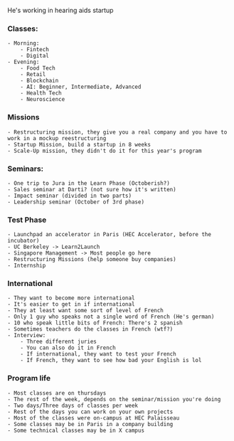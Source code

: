 He's working in hearing aids startup
### Classes:
	- Morning:
		- Fintech
		- Digital
	- Evening:
		- Food Tech
		- Retail
		- Blockchain
		- AI: Beginner, Intermediate, Advanced
		- Health Tech
		- Neuroscience
### Missions
	- Restructuring mission, they give you a real company and you have to work in a mockup reestructuring
	- Startup Mission, build a startup in 8 weeks
	- Scale-Up mission, they didn't do it for this year's program
### Seminars: 
	- One trip to Jura in the Learn Phase (Octoberish?)
	- Sales seminar at Darti? (not sure how it's written)
	- Impact seminar (divided in two parts)
	- Leadership seminar (October of 3rd phase)
### Test Phase
	- Launchpad an accelerator in Paris (HEC Accelerator, before the incubator)
	- UC Berkeley -> Learn2Launch 
	- Singapore Management -> Most people go here
	- Restructuring Missions (help someone buy companies)
	- Internship
### International
	- They want to become more international
	- It's easier to get in if international
	- They at least want some sort of level of French
	- Only 1 guy who speaks not a single word of French (He's german)
	- 10 who speak little bits of French: There's 2 spanish
	- Sometimes teachers do the classes in French (wtf?)
	- Interview:
		- Three different juries
		- You can also do it in French
		- If international, they want to test your French
		- If French, they want to see how bad your English is lol
### Program life
	- Most classes are on thursdays
	- The rest of the week, depends on the seminar/mission you're doing
	- Two days/Three days of classes per week
	- Rest of the days you can work on your own projects
	- Most of the classes were on-campus at HEC Palaisseau
	- Some classes may be in Paris in a company building
	- Some technical classes may be in X campus
